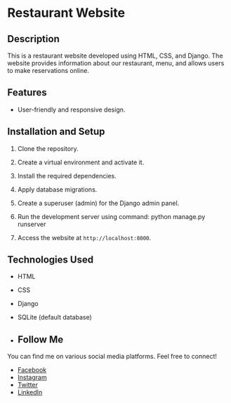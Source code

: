 # Restaurant Website

## Description

This is a restaurant website developed using HTML, CSS, and Django. The website provides information about our restaurant, menu, and allows users to make reservations online.


## Features

- User-friendly and responsive design.

## Installation and Setup

1. Clone the repository.

2. Create a virtual environment and activate it.

3. Install the required dependencies.
    
4. Apply database migrations.

5. Create a superuser (admin) for the Django admin panel.

6. Run the development server using command: python manage.py runserver



7. Access the website at `http://localhost:8000`.

## Technologies Used

- HTML
- CSS
- Django
- SQLite (default database)

- ## Follow Me

You can find me on various social media platforms. Feel free to connect!

- [Facebook](https://www.facebook.com/sainarendra.nimma/)
- [Instagram](https://www.instagram.com/sainarendra_01/)
- [Twitter](https://twitter.com/Sainarendra_01)
- [LinkedIn](https://www.linkedin.com/in/sainarendra)









